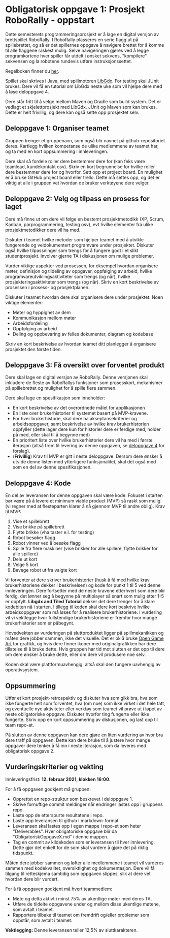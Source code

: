 # Obligatorisk oppgave 1: Prosjekt RoboRally - oppstart

Dette semesterets programmeringsprosjekt er å lage en digital versjon av
brettspillet RoboRally. I RoboRally plasseres en serie flagg ut på
spillebrettet, og så er det spillernes oppgave å navigere brettet for å komme
til alle flaggene raskest mulig. Selve navigeringen gjøres ved å legge
programkortene hver spiller får utdelt i ønsket sekvens, "kompilere" sekvensen
og la robotene rundevis utføre instruksjonssettet.

Regelboken finner du
[her](https://www.fgbradleys.com/rules/rules4/Robo%20Rally%20-%20rules.pdf).

Spillet skal skrives i Java, med spillmotoren [LibGdx](https://libgdx.badlogicgames.com/). For testing skal JUnit brukes. Dere vil få
en tutorial om LibGdx neste uke som vil hjelpe dere med å løse deloppgave 4.

Dere står fritt til å velge mellom Maven og Gradle som build system. Det er
vedlagt et skjelettprosjekt med LibGdx, JUnit og Maven som kan brukes. Dette er
helt frivillig, og dere kan også sette opp prosjektet selv.


## Deloppgave 1: Organiser teamet

Gruppen trenger et gruppenavn, som også blir navnet på github-repositoriet
deres. Kartlegg hvilken kompetanse de ulike medlemmene av teamet har, og ta med
en kort oppsummering i innleveringen.

Dere skal så fordele roller dere bestemmer dere for (kan feks være teamlead,
kundekontakt osv). Skriv en kort begrunnelse for hvilke roller dere bestemmer
dere for og hvorfor. Sett opp et project board. En mulighet er å bruke GitHub
project board eller trello. Dette må settes opp, og det er viktig at alle i
gruppen vet hvordan de bruker verktøyene dere velger.

## Deloppgave 2: Velg og tilpass en prosess for laget

Dere må finne ut om dere vil følge en bestemt prosjektmetodikk (XP, Scrum,
Kanban, parprogrammering, testing osv), evt hvilke elementer fra ulike
prosjektmetodikker dere vil ha med.

Diskuter i teamet hvilke metoder som hjelper teamet med å utvikle fungerende og
veldokumentert programvare under prosjektet. Diskuter også hvilke tilpassninger
som trengs for å fungere godt i et slikt studentprosjekt. Involver gjerne TA i
diskusjonen om mulige problemer.

Vurder viktige aspekter ved prosessen, for eksempel hvordan organisere møter,
definisjon og tildeling av oppgaver, oppfølging av arbeid, hvilke
programvareutviklingsaktiviteter som trengs (og når), hvilke
prosjekteringsaktiviteter som trengs (og når). Skriv en kort beskrivelse av
prosessen i prosess- og prosjektplanen.

Diskuter i teamet hvordan dere skal organisere dere under prosjektet. Noen viktige elementer:
* Møter og hyppighet av dem
* Kommunikasjon mellom møter
* Arbeidsfordeling
* Oppfølging av arbeid
* Deling og oppbevaring av felles dokumenter, diagram og kodebase

Skriv en kort beskrivelse av hvordan teamet ditt planlegger å organisere prosjektet den første tiden.

## Deloppgave 3: Få oversikt over forventet produkt

Dere skal lage en digital versjon av RoboRally. Denne versjonen skal inkludere
de fleste av RoboRallys funksjoner som prosesskort, mekanismer på spillebrettet
og mulighet for å spille flere sammen.

Dere skal lage en spesifikasjon som inneholder:
* En kort beskrivelse av det overordnede målet for applikasjonen
* En liste over brukerhistorier til systemet basert på MVP-kravene.
* For hver brukerhistorie, skal dere ha akseptansekriterier og arbeidsoppgaver, samt beskrivelse av hvilke krav brukerhistorien oppfyller (dette lager dere kun for historier dere er ferdige med, holder på med, eller skal til å begynne med)
* En prioritert liste over hvilke brukerhistorier dere vil ha med i første iterasjon (altså frem til levering av denne oppgaven, se [deloppgave 4](#deloppgave-4-kode) for forslag).
* (**Frivillig**) Krav til MVP er gitt i neste deloppgave. Dersom dere ønsker å utvide denne listen med ytterligere funksjonalitet, skal det også med som en del av denne spesifikasjonen.

## Deloppgave 4: Kode

En del av leveransen for denne oppgaven skal være kode. Fokuset i starten bør
være på å levere et minimum viable product (MVP) så raskt som mulig (vi regner
med at flesteparten klarer å nå gjennom MVP til andre oblig). Krav til MVP:

1. Vise et spillebrett
2. Vise brikke på spillebrett
3. Flytte brikke (vha taster e.l. for testing)
4. Robot besøker flagg
5. Robot vinner ved å besøke flagg
6. Spille fra flere maskiner (vise brikker for alle spillere, flytte brikker for alle spillere)
7. Dele ut kort
8. Velge 5 kort
9. Bevege robot ut fra valgte kort

Vi forventer at dere skriver brukerhistorier (husk å få med hvilke krav
brukerhistoriene dekker i beskrivelsen) og kode for punkt 1 til 5 ved denne
innleveringen. Dere fortsetter med de neste kravene etterhvert som dere blir
ferdig, det lønner seg å begynne på multiplayer så snart som mulig etter 1-5 er
oppfylt. **Libgdx and Tiled Tutorial** dekker det dere trenger for å klare
kodebiten nå i starten. I tillegg til koden skal dere kort beskrive hvilke
arbeidsoppgaver som må løses for å realisere brukerhistoriene. I vurdering vil
vi vektlegge hvor fullstendige brukerhistoriene er fremfor hvor mange
brukerhistorier som er påbegynt.

Hovedvekten av vurderingen på sluttproduktet ligger på spillmekanikken og måten
dere jobber sammen, ikke det visuelle. Det er ok å bruke [Open Game
Art](https://opengameart.org/) for grafikk, og hvis dere finner ikoner med
originalgrafikken har dere tillatelse til å bruke dette. Hvis gruppen har tid
mot slutten er det opp til dere om dere ønsker å bruke dette, eller om dere vil
produsere noe selv.

Koden skal være plattformuavhengig, altså skal den fungere uavhengig av operativsystem.

## Oppsummering

Utfør et kort prosjekt-retrospektiv og diskuter hva som gikk bra, hva som ikke
fungerte helt som forventet, hva (om noe) som ikke virket i det hele tatt, og
eventuelle nye aktiviteter eller verktøy som teamet vil prøve ut i løpet av
neste obligatoriske oppgave. Diskuter hvorfor ting fungerte eller ikke fungerte.
Skriv opp en kort oppsummering av diskusjonen, og last opp til team repo-et.

På slutten av denne oppgaven kan dere gjøre en liten vurdering av hvor bra dere
traff på oppgaven. Dette kan dere bruke til å justere hvor mange oppgaver dere
tenker å få inn i neste iterasjon, som da leveres med obligatorisk oppgave 2.


## Vurderingskriterier og vekting

Innleveringsfrist: **12. februar 2021, klokken 16:00**. 

For å få oppgaven godkjent må gruppen:
* Opprettet en repo-struktur som beskrevet i deloppgave 1.
* Skrive fornuftige commit meldinger når endringer lastes opp i gruppens repo.
* Laste opp de etterspurte resultatene i repo.
* Laste opp leveransen til github i markdown-format
* Leveransen skal lastes opp i egen mappe i repo-et som heter "Deliverables". Hver obligatoriske oppgave blir da "ObligatoriskOppgaveX.md<nolink>" i denne mappen.
* Tag en commit av kildekoden som er leveransen til hver innlevering. Dette gjør det enkelt for de som skal vurdere å gjøre det på riktig tidspunkt.

Måten dere jobber sammen og løfter alle medlemmene i teamet vil vurderes sammen
med kodekvalitet, oversiktlighet og dokumentasjon. Dere vil få tilgang til
retteskjema samtidig som oppgaven slippes, slik at dere vet hvordan dere blir
vurdert. 

For å få oppgaven godkjent må hvert teammedlem:
* Møte og delta aktivt i minst 75% av ukentlige møter med deres TA.
* Utføre de tildelte oppgavene under og mellom disse ukentlige møtene, som avtalt i teamet.
* Rapportere tilbake til teamet om fremdrift og/eller problemer som oppstår, som avtalt i teamet.

**Vektlegging:** Denne leveransen teller 12,5% av sluttkarakteren.

